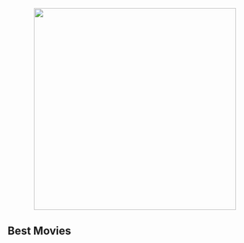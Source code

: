 <p align="center"><a href="https://laravel.com" target="_blank"><img src="/best-movies.png" width="400"></a></p>

## Best Movies
